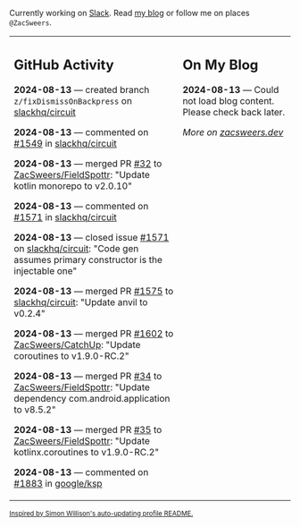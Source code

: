 Currently working on [Slack](https://slack.com/). Read [my blog](https://zacsweers.dev/) or follow me on places `@ZacSweers`.

<table><tr><td valign="top" width="60%">

## GitHub Activity
<!-- githubActivity starts -->
**2024-08-13** — created branch `z/fixDismissOnBackpress` on [slackhq/circuit](https://github.com/slackhq/circuit)

**2024-08-13** — commented on [#1549](https://github.com/slackhq/circuit/issues/1549#issuecomment-2286624222) in [slackhq/circuit](https://github.com/slackhq/circuit)

**2024-08-13** — merged PR [#32](https://github.com/ZacSweers/FieldSpottr/pull/32) to [ZacSweers/FieldSpottr](https://github.com/ZacSweers/FieldSpottr): "Update kotlin monorepo to v2.0.10"

**2024-08-13** — commented on [#1571](https://github.com/slackhq/circuit/issues/1571#issuecomment-2286599051) in [slackhq/circuit](https://github.com/slackhq/circuit)

**2024-08-13** — closed issue [#1571](https://github.com/slackhq/circuit/issues/1571) on [slackhq/circuit](https://github.com/slackhq/circuit): "Code gen assumes primary constructor is the injectable one"

**2024-08-13** — merged PR [#1575](https://github.com/slackhq/circuit/pull/1575) to [slackhq/circuit](https://github.com/slackhq/circuit): "Update anvil to v0.2.4"

**2024-08-13** — merged PR [#1602](https://github.com/ZacSweers/CatchUp/pull/1602) to [ZacSweers/CatchUp](https://github.com/ZacSweers/CatchUp): "Update coroutines to v1.9.0-RC.2"

**2024-08-13** — merged PR [#34](https://github.com/ZacSweers/FieldSpottr/pull/34) to [ZacSweers/FieldSpottr](https://github.com/ZacSweers/FieldSpottr): "Update dependency com.android.application to v8.5.2"

**2024-08-13** — merged PR [#35](https://github.com/ZacSweers/FieldSpottr/pull/35) to [ZacSweers/FieldSpottr](https://github.com/ZacSweers/FieldSpottr): "Update kotlinx.coroutines to v1.9.0-RC.2"

**2024-08-13** — commented on [#1883](https://github.com/google/ksp/issues/1883#issuecomment-2286545864) in [google/ksp](https://github.com/google/ksp)
<!-- githubActivity ends -->
</td><td valign="top" width="40%">

## On My Blog
<!-- blog starts -->
**2024-08-13** — Could not load blog content. Please check back later.
<!-- blog ends -->
_More on [zacsweers.dev](https://zacsweers.dev/)_
</td></tr></table>

<sub><a href="https://simonwillison.net/2020/Jul/10/self-updating-profile-readme/">Inspired by Simon Willison's auto-updating profile README.</a></sub>